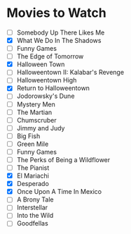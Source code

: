 # Movies to Watch 

- [ ] Somebody Up There Likes Me   
- [x] What We Do In The Shadows  
- [ ] Funny Games  
- [ ] The Edge of Tomorrow  
- [x] Halloween Town  
- [ ] Halloweentown II: Kalabar's Revenge  
- [ ] Halloweentown High  
- [x] Return to Halloweentown  
- [ ] Jodorowsky's Dune  
- [ ] Mystery Men
- [ ] The Martian
- [ ] Chumscruber
- [ ] Jimmy and Judy
- [ ] Big Fish
- [ ] Green Mile
- [ ] Funny Games
- [ ] The Perks of Being a Wildflower
- [ ] The Pianist
- [x] El Mariachi
- [x] Desperado
- [x] Once Upon A Time In Mexico
- [ ] A Brony Tale
- [ ] Interstellar
- [ ] Into the Wild
- [ ] Goodfellas
